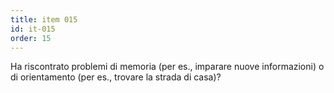 ```yaml
---
title: item 015
id: it-015
order: 15
---
```

Ha riscontrato problemi di memoria (per es., imparare nuove informazioni) o di orientamento (per es., trovare la strada di casa)?